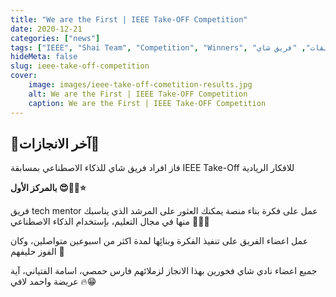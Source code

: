 ```yaml
---
title: "We are the First | IEEE Take-OFF Competition"
date: 2020-12-21
categories: ["news"]
tags: ["IEEE", "Shai Team", "Competition", "Winners", "مسابقات", "فريق شاي"]
hideMeta: false
slug: ieee-take-off-competition
cover:
    image: images/ieee-take-off-cometition-results.jpg
    alt: We are the First | IEEE Take-OFF Competition
    caption: We are the First | IEEE Take-OFF Competition
---
```

 
## 🤩آخر الانجازات🤩

فاز افراد فريق شاي للذكاء الاصطناعي بمسابقة IEEE Take-Off للافكار الريادية

**بالمركز الأول 😍🤩🎉⭐️**

فريق tech mentor عمل على فكرة بناء منصة يمكنك العثور على المرشد الذي يناسبك منها في مجال التعليم، بإستخدام الذكاء الاصطناعي 👨‍🏫🤖

عمل اعضاء الفريق على تنفيذ الفكرة وبنائِها لمدة اكثر من اسبوعين متواصلين، وكان الفوز حليفهم 💪

جميع اعضاء نادي شاي فخورين بهذا الانجاز لزملائهم فارس حمصي، اسامة الفتياني، آية عريضة واحمد لافي 🔥😁

